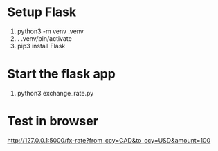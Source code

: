 # Setup Flask
1. python3 -m venv .venv
1. . .venv/bin/activate
1. pip3 install Flask
# Start the flask app
1. python3 exchange_rate.py
# Test in browser
http://127.0.0.1:5000/fx-rate?from_ccy=CAD&to_ccy=USD&amount=100